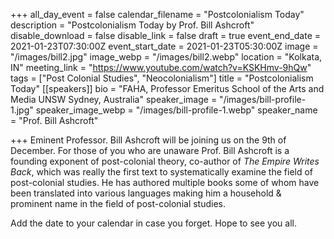 +++
all_day_event = false
calendar_filename = "Postcolonialism Today"
description = "Postcolonialism Today by Prof. Bill Ashcroft"
disable_download = false
disable_link = false
draft = true
event_end_date = 2021-01-23T07:30:00Z
event_start_date = 2021-01-23T05:30:00Z
image = "/images/bill2.jpg"
image_webp = "/images/bill2.webp"
location = "Kolkata, IN"
meeting_link = "https://www.youtube.com/watch?v=KSKHmv-9hQw"
tags = ["Post Colonial Studies", "Neocolonialism"]
title = "Postcolonialism Today"
[[speakers]]
bio = "FAHA, Professor Emeritus School of the Arts and Media UNSW Sydney, Australia"
speaker_image = "/images/bill-profile-1.jpg"
speaker_image_webp = "/images/bill-profile-1.webp"
speaker_name = "Prof. Bill Ashcroft"

+++
Eminent Professor. Bill Ashcroft will be joining us on the 9th of December. For those of you who are unaware Prof. Bill Ashcroft is a founding exponent of post-colonial theory, co-author of _The Empire Writes Back_, which was really the first text to systematically  examine the field of post-colonial studies. He has authored multiple books some of whom have been translated into various languages making him a household & prominent name in the field of post-colonial studies.

Add the date to your calendar in case you forget. Hope to see you all.